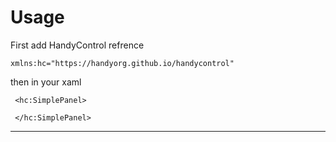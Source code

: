 # Usage
First add HandyControl refrence
```
xmlns:hc="https://handyorg.github.io/handycontrol"
```
then in your xaml
```
 <hc:SimplePanel>

 </hc:SimplePanel>
```
***